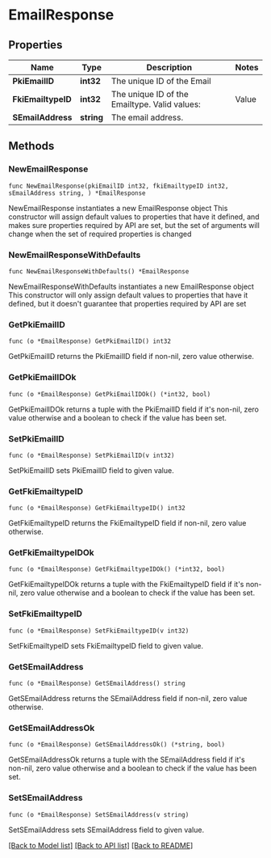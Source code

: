 # EmailResponse

## Properties

Name | Type | Description | Notes
------------ | ------------- | ------------- | -------------
**PkiEmailID** | **int32** | The unique ID of the Email | 
**FkiEmailtypeID** | **int32** | The unique ID of the Emailtype.  Valid values:  |Value|Description| |-|-| |1|Office| |2|Home| | 
**SEmailAddress** | **string** | The email address. | 

## Methods

### NewEmailResponse

`func NewEmailResponse(pkiEmailID int32, fkiEmailtypeID int32, sEmailAddress string, ) *EmailResponse`

NewEmailResponse instantiates a new EmailResponse object
This constructor will assign default values to properties that have it defined,
and makes sure properties required by API are set, but the set of arguments
will change when the set of required properties is changed

### NewEmailResponseWithDefaults

`func NewEmailResponseWithDefaults() *EmailResponse`

NewEmailResponseWithDefaults instantiates a new EmailResponse object
This constructor will only assign default values to properties that have it defined,
but it doesn't guarantee that properties required by API are set

### GetPkiEmailID

`func (o *EmailResponse) GetPkiEmailID() int32`

GetPkiEmailID returns the PkiEmailID field if non-nil, zero value otherwise.

### GetPkiEmailIDOk

`func (o *EmailResponse) GetPkiEmailIDOk() (*int32, bool)`

GetPkiEmailIDOk returns a tuple with the PkiEmailID field if it's non-nil, zero value otherwise
and a boolean to check if the value has been set.

### SetPkiEmailID

`func (o *EmailResponse) SetPkiEmailID(v int32)`

SetPkiEmailID sets PkiEmailID field to given value.


### GetFkiEmailtypeID

`func (o *EmailResponse) GetFkiEmailtypeID() int32`

GetFkiEmailtypeID returns the FkiEmailtypeID field if non-nil, zero value otherwise.

### GetFkiEmailtypeIDOk

`func (o *EmailResponse) GetFkiEmailtypeIDOk() (*int32, bool)`

GetFkiEmailtypeIDOk returns a tuple with the FkiEmailtypeID field if it's non-nil, zero value otherwise
and a boolean to check if the value has been set.

### SetFkiEmailtypeID

`func (o *EmailResponse) SetFkiEmailtypeID(v int32)`

SetFkiEmailtypeID sets FkiEmailtypeID field to given value.


### GetSEmailAddress

`func (o *EmailResponse) GetSEmailAddress() string`

GetSEmailAddress returns the SEmailAddress field if non-nil, zero value otherwise.

### GetSEmailAddressOk

`func (o *EmailResponse) GetSEmailAddressOk() (*string, bool)`

GetSEmailAddressOk returns a tuple with the SEmailAddress field if it's non-nil, zero value otherwise
and a boolean to check if the value has been set.

### SetSEmailAddress

`func (o *EmailResponse) SetSEmailAddress(v string)`

SetSEmailAddress sets SEmailAddress field to given value.



[[Back to Model list]](../README.md#documentation-for-models) [[Back to API list]](../README.md#documentation-for-api-endpoints) [[Back to README]](../README.md)


